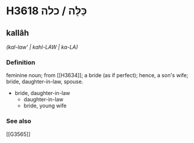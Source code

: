 # H3618 כַּלָּה / כלה

## kallâh

_(kal-law' | kahl-LAW | ka-LA)_

### Definition

feminine noun; from [[H3634]]; a bride (as if perfect); hence, a son's wife; bride, daughter-in-law, spouse.

- bride, daughter-in-law
    - daughter-in-law
    - bride, young wife
### See also

[[G3565]]

